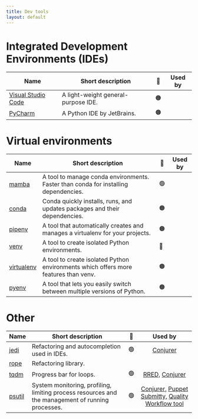 ```yaml
---
title: Dev tools
layout: default
---
```


# Integrated Development Environments (IDEs)

| Name                                                     | Short description                   | 🚦  | Used by |
| -------------------------------------------------------- | ----------------------------------- | ---- | :-: |
| [Visual Studio Code](https://code.visualstudio.com/docs) | A light-weight general-purpose IDE. | 🟠  | |
| [PyCharm](https://www.jetbrains.com/pycharm/)            | A Python IDE by JetBrains.          | 🟠  | |

# Virtual environments

| Name                                                                  | Short description                                                                   | 🚦  | Used by |
| --------------------------------------------------------------------- | ----------------------------------------------------------------------------------- | ---- | :-: |
| [mamba](https://mamba.readthedocs.io/en/latest/user_guide/mamba.html) | A tool to manage conda environments. Faster than conda for installing dependencies. | 🟢  | |
| [conda](https://conda.io/projects/conda/en/latest/)                   | Conda quickly installs, runs, and updates packages and their dependencies.          | 🟠  | |
| [pipenv](https://pipenv.pypa.io/en/latest/)                           | A tool that automatically creates and manages a virtualenv for your projects.       | 🟠  | |
| [venv](https://docs.python.org/3/library/venv.html)                   | A tool to create isolated Python environments.                                      | 🔴  | |
| [virtualenv](https://virtualenv.pypa.io/en/latest/)                   | A tool to create isolated Python environments which offers more features than venv. | 🟠  | |
| [pyenv](https://github.com/pyenv/pyenv)                               | A tool that lets you easily switch between multiple versions of Python.             | 🟠  | |

# Other

| Name                                                        | Short description                                                                                 | 🚦  | Used by |
| ----------------------------------------------------------- | ------------------------------------------------------------------------------------------------- | --- | :-: |
| [jedi](https://jedi.readthedocs.io/en/latest/)              | Refactoring and autocompletion used in IDEs.                                                      | 🟢     | [Conjurer](https://github.com/UCL-ARC/Conjurer/tree/main/MLDE) |
| [rope](https://rope.readthedocs.io/en/latest/overview.html) | Refactoring library.                                                                              |     | |
| [tqdm](https://pypi.org/project/tqdm/2.2.3/)                | Progress bar for loops.                                                                           |  🟢   | [RRED,](https://github.com/UCL-ARC/rred-reports) [Conjurer](https://github.com/UCL-ARC/Conjurer/tree/main/MLDE) |
| [psutil](https://psutil.readthedocs.io/en/latest/)          | System monitoring, profiling, limiting process resources and the management of running processes. |  🟢    | [Conjurer,](https://github.com/UCL-ARC/Conjurer/tree/main/MLDE) [Puppet Submitty,](https://github.com/UCL-ARC/puppet-submitty) [Quality Workflow tool](https://github.com/UCL-ARC/qw) |
